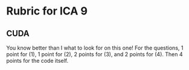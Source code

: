 # Rubric for ICA 9

## CUDA

You know better than I what to look for on this one! For the questions, 1 point for (1), 1 point for (2), 2 points for (3), and 2 points for (4). Then 4 points for the code itself. 